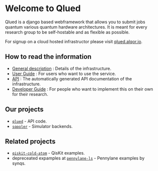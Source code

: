 # Welcome to Qlued

Qlued is a django based webframework that allows you to submit jobs quantum various quantum hardware architectures. It is meant for every research group to be self-hostable and as flexible as possible.

For signup on a cloud hosted infrastructor please visit [qlued.alqor.io](https://qlued.alqor.io/).

## How to read the information

* [General description](guides/gen_guide.md) : Details of the infrastructure.
* [User Guide](guides/user_guide.md) : For users who want to use the service.
* [API](https://qlued.alqor.io/api/v1/docs) : The automatically generated API documentation of the infrastructure.
* [Developer Guide](guides/dev_guide.md) : For people who want to implement this on their own for their research.


## Our projects
* [``qlued``](https://github.com/alqor-ug/qlued) - API code.
* [``sqooler``](https://github.com/alqor-ug/sqooler) - Simulator backends.

## Related projects

* [``qiskit-cold-atom``](https://github.com/Qiskit-Extensions/qiskit-cold-atom) - QisKit examples.
* depreceated expamples at [``pennylane-ls``](https://github.com/synqs/pennylane-ls) - Pennylane examples by synqs.
